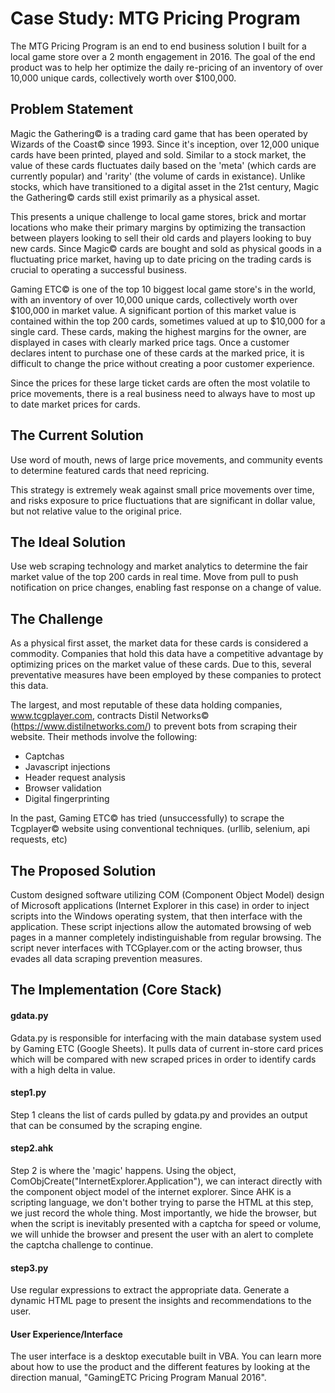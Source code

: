 Case Study: MTG Pricing Program
============
The MTG Pricing Program is an end to end business solution I built for a local game store over a 2 month engagement in 2016. The goal of the end product was to help her optimize the daily re-pricing of an inventory of over 10,000 unique cards, collectively worth over $100,000.

Problem Statement
--------------- 
Magic the Gathering© is a trading card game that has been operated by Wizards of the Coast© since 1993. Since it's inception, over 12,000 unique cards have been printed, played and sold. Similar to a stock market, the value of these cards fluctuates daily based on the 'meta' (which cards are currently popular) and 'rarity' (the volume of cards in existance). Unlike stocks, which have transitioned to a digital asset in the 21st century, Magic the Gathering© cards still exist primarily as a physical asset.<br/>

This presents a unique challenge to local game stores, brick and mortar locations who make their primary margins by optimizing the transaction between players looking to sell their old cards and players looking to buy new cards. Since Magic© cards are bought and sold as physical goods in a fluctuating price market, having up to date pricing on the trading cards is crucial to operating a successful business.<br/>

Gaming ETC© is one of the top 10 biggest local game store's in the world, with an inventory of over 10,000 unique cards, collectively worth over $100,000 in market value. A significant portion of this market value is contained within the top 200 cards, sometimes valued at up to $10,000 for a single card. These cards, making the highest margins for the owner, are displayed in cases with clearly marked price tags. Once a customer declares intent to purchase one of these cards at the marked price, it is difficult to change the price without creating a poor customer experience. <br/>

Since the prices for these large ticket cards are often the most volatile to price movements, there is a real business need to always have to most up to date market prices for cards.

The Current Solution
--------------- 
Use word of mouth, news of large price movements, and community events to determine featured cards that need repricing.<br/>

This strategy is extremely weak against small price movements over time, and risks exposure to price fluctuations that are significant in dollar value, but not relative value to the original price.

The Ideal Solution
--------------- 
Use web scraping technology and market analytics to determine the fair market value of the top 200 cards in real time. Move from pull to push notification on price changes, enabling fast response on a change of value.

The Challenge
--------------- 
As a physical first asset, the market data for these cards is considered a commodity. Companies that hold this data have a competitive advantage by optimizing prices on the market value of these cards. Due to this, several preventative measures have been employed by these companies to protect this data. <br/>

The largest, and most reputable of these data holding companies, www.tcgplayer.com, contracts Distil Networks© (https://www.distilnetworks.com/) to prevent bots from scraping their website. Their methods involve the following:
* Captchas
* Javascript injections
* Header request analysis
* Browser validation
* Digital fingerprinting

In the past, Gaming ETC© has tried (unsuccessfully) to scrape the Tcgplayer© website using conventional techniques. (urllib, selenium, api requests, etc)

The Proposed Solution
--------------- 
Custom designed software utilizing COM (Component Object Model) design of Microsoft applications (Internet Explorer in this case) in order to inject scripts into the Windows operating system, that then interface with the application. These script injections allow the automated browsing of web pages in a manner completely indistinguishable from regular browsing. The script never interfaces with TCGplayer.com or the acting browser, thus evades all data scraping prevention measures.

The Implementation (Core Stack)
--------------- 
#### gdata.py ####
Gdata.py is responsible for interfacing with the main database system used by Gaming ETC (Google Sheets). It pulls data of current in-store card prices which will be compared with new scraped prices in order to identify cards with a high delta in value.
#### step1.py ####
Step 1 cleans the list of cards pulled by gdata.py and provides an output that can be consumed by the scraping engine.
#### step2.ahk ####
Step 2 is where the 'magic' happens. Using the object, ComObjCreate("InternetExplorer.Application"), we can interact directly with the component object model of the internet explorer. Since AHK is a scripting language, we don't bother trying to parse the HTML at this step, we just record the whole thing. Most importantly, we hide the browser, but when the script is inevitably presented with a captcha for speed or volume, we will unhide the browser and present the user with an alert to complete the captcha challenge to continue.
#### step3.py ####
Use regular expressions to extract the appropriate data. Generate a dynamic HTML page to present the insights and recommendations to the user.
#### User Experience/Interface ####
The user interface is a desktop executable built in VBA. You can learn more about how to use the product and the different features by looking at the direction manual, "GamingETC Pricing Program Manual 2016".
